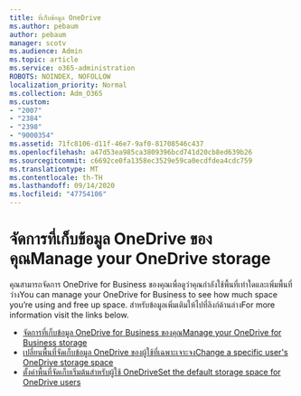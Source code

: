 ```yaml
---
title: ที่เก็บข้อมูล OneDrive
ms.author: pebaum
author: pebaum
manager: scotv
ms.audience: Admin
ms.topic: article
ms.service: o365-administration
ROBOTS: NOINDEX, NOFOLLOW
localization_priority: Normal
ms.collection: Adm_O365
ms.custom:
- "2007"
- "2384"
- "2398"
- "9000354"
ms.assetid: 71fc8106-d11f-46e7-9af0-81708546c437
ms.openlocfilehash: a47d53ea985ca3809396bcd741d20cb8ed639b26
ms.sourcegitcommit: c6692ce0fa1358ec3529e59ca0ecdfdea4cdc759
ms.translationtype: MT
ms.contentlocale: th-TH
ms.lasthandoff: 09/14/2020
ms.locfileid: "47754106"
---
```

# <a name="manage-your-onedrive-storage"></a><span data-ttu-id="3d2cd-102">จัดการที่เก็บข้อมูล OneDrive ของคุณ</span><span class="sxs-lookup"><span data-stu-id="3d2cd-102">Manage your OneDrive storage</span></span>

<span data-ttu-id="3d2cd-103">คุณสามารถจัดการ OneDrive for Business ของคุณเพื่อดูว่าคุณกำลังใช้พื้นที่เท่าใดและเพิ่มพื้นที่ว่าง</span><span class="sxs-lookup"><span data-stu-id="3d2cd-103">You can manage your OneDrive for Business to see how much space you’re using and free up space.</span></span>  <span data-ttu-id="3d2cd-104">สำหรับข้อมูลเพิ่มเติมให้ไปที่ลิงก์ด้านล่าง</span><span class="sxs-lookup"><span data-stu-id="3d2cd-104">For more information visit the links below.</span></span>

- [<span data-ttu-id="3d2cd-105">จัดการที่เก็บข้อมูล OneDrive for Business ของคุณ</span><span class="sxs-lookup"><span data-stu-id="3d2cd-105">Manage your OneDrive for Business storage</span></span>](https://support.microsoft.com/office/31519161-059c-4764-b6f8-f5cd29f7fe68)
- [<span data-ttu-id="3d2cd-106">เปลี่ยนพื้นที่จัดเก็บข้อมูล OneDrive ของผู้ใช้ที่เฉพาะเจาะจง</span><span class="sxs-lookup"><span data-stu-id="3d2cd-106">Change a specific user's OneDrive storage space</span></span>](https://docs.microsoft.com/onedrive/change-user-storage)
- [<span data-ttu-id="3d2cd-107">ตั้งค่าพื้นที่จัดเก็บเริ่มต้นสำหรับผู้ใช้ OneDrive</span><span class="sxs-lookup"><span data-stu-id="3d2cd-107">Set the default storage space for OneDrive users</span></span>](https://docs.microsoft.com/onedrive/set-default-storage-space)